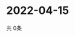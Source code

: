 # 2022-04-15
  共 0条

  <!-- BEGIN -->
  <!-- 最后更新时间Fri Apr 15 2022 16:07:28 GMT+0000 (Coordinated Universal Time) -->
  
  <!-- END -->
  
  